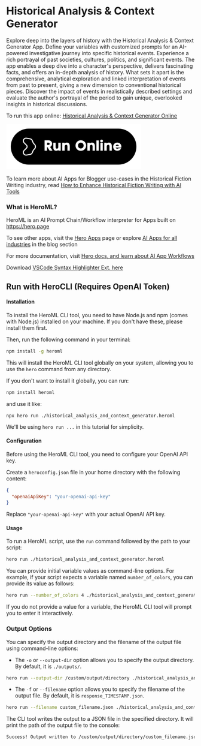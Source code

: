 # Historical Analysis & Context Generator

Explore deep into the layers of history with the Historical Analysis & Context Generator App. Define your variables with customized prompts for an AI-powered investigative journey into specific historical events. Experience a rich portrayal of past societies, cultures, politics, and significant events. The app enables a deep dive into a character's perspective, delivers fascinating facts, and offers an in-depth analysis of history. What sets it apart is the comprehensive, analytical exploration and linked interpretation of events from past to present, giving a new dimension to conventional historical pieces. Discover the impact of events in realistically described settings and evaluate the author's portrayal of the period to gain unique, overlooked insights in historical discussions.

To run this app online: [Historical Analysis & Context Generator Online](https://hero.page/app/historical-analysis-and-context-generator-comprehensive-deep-dive-historical-analysis/6JWTkRPITUJ9sF1J7v5i)

[![Run Historical Analysis & Context Generator Online](/assets/run.svg)](https://hero.page/app/historical-analysis-and-context-generator-comprehensive-deep-dive-historical-analysis/6JWTkRPITUJ9sF1J7v5i)

To learn more about AI Apps for Blogger use-cases in the Historical Fiction Writing industry, read [How to Enhance Historical Fiction Writing with AI Tools](https://hero.page/blog/ai/historical-fiction-writing/how-to-enhance-historical-fiction-writing-with-ai-tools/170978)

### What is HeroML?
HeroML is an AI Prompt Chain/Workflow interpreter for Apps built on https://hero.page 

To see other apps, visit the [Hero Apps](https://hero.page/apps) page or explore [AI Apps for all industries](https://hero.page/blog) in the blog section

For more documentation, visit [Hero docs, and learn about AI App Workflows](https://hero.page/tutorials/introduction-to-heroml)

Download [VSCode Syntax Highlighter Ext. here](https://marketplace.visualstudio.com/items?itemName=hero-page.heroml)

## Run with HeroCLI (Requires OpenAI Token)

#### Installation

To install the HeroML CLI tool, you need to have Node.js and npm (comes with Node.js) installed on your machine. If you don't have these, please install them first. 

Then, run the following command in your terminal:

```bash
npm install -g heroml
```

This will install the HeroML CLI tool globally on your system, allowing you to use the `hero` command from any directory.

If you don't want to install it globally, you can run:

```bash
npm install heroml
```

and use it like:

```bash
npx hero run ./historical_analysis_and_context_generator.heroml
```

We'll be using `hero run ...` in this tutorial for simplicity.

#### Configuration

Before using the HeroML CLI tool, you need to configure your OpenAI API key. 

Create a `heroconfig.json` file in your home directory with the following content:

```json
{
  "openaiApiKey": "your-openai-api-key"
}
```

Replace `"your-openai-api-key"` with your actual OpenAI API key.

#### Usage

To run a HeroML script, use the `run` command followed by the path to your script:

```bash
hero run ./historical_analysis_and_context_generator.heroml
```

You can provide initial variable values as command-line options. For example, if your script expects a variable named `number_of_colors`, you can provide its value as follows:

```bash
hero run --number_of_colors 4 ./historical_analysis_and_context_generator.heroml
```

If you do not provide a value for a variable, the HeroML CLI tool will prompt you to enter it interactively.

### Output Options

You can specify the output directory and the filename of the output file using command-line options:

- The `-o` or `--output-dir` option allows you to specify the output directory. By default, it is `./outputs/`.

```bash
hero run --output-dir /custom/output/directory ./historical_analysis_and_context_generator.heroml
```

- The `-f` or `--filename` option allows you to specify the filename of the output file. By default, it is `response_TIMESTAMP.json`.

```bash
hero run --filename custom_filename.json ./historical_analysis_and_context_generator.heroml
```

The CLI tool writes the output to a JSON file in the specified directory. It will print the path of the output file to the console:

```bash
Success! Output written to /custom/output/directory/custom_filename.json
```

